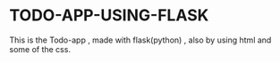 # TODO-APP-USING-FLASK
This is the Todo-app , made with flask(python) , also by using html and some of the css. 

